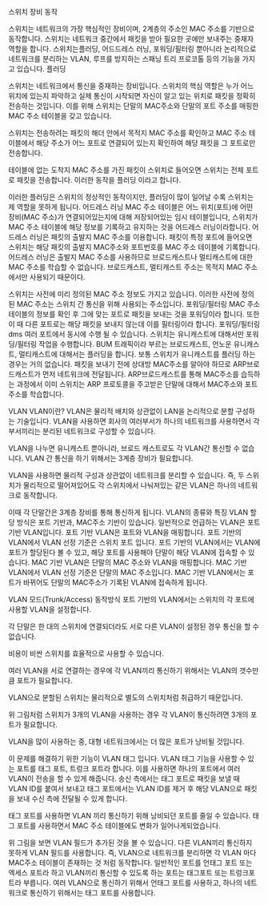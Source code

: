 
스위치 장비 동작


스위치는 네트워크의 가장 핵심적인 장비이며, 2계층의 주소인 MAC 주소를 기반으로 동작합니다.
스위치는 네트워크 중간에서 패킷을 받아 필요한 곳에만 보내주는 중재자 역할을 합니다.
스위치는플러딩, 어드드레스 러닝, 포워딩/필터링 뿐아니라 논리적으로 네트워크를 분리하는 VLAN, 루프를 방지하는 스패닝 트리 프로코톨 등의 기능을 가지고 있습니다.
플러딩


스위치는 네트워크에서 통신을 중재하는 장비입니다.
스위치의 핵심 역할은 누가 어느 위치에 있는지 파악하고 실제 통신이 시작되면 자신이 알고 있는 위치로 패킷을 정확히 전송하는 것입니다.
이를 위해 스위치는 단말의 MAC주소와 단말의 포트 주소를 매핑한 MAC 주소 테이블을 갖고 있습니다.

스위치는 전송하려는 패킷의 해더 안에서 목적지 MAC 주소를 확인하고 MAC 주소 테이블에서 해당 주소가 어느 포트로 연결되어 있는지 확인하여 해당 패킷을 그 포트로만 전송합니다.

테이블에 없는 도착지 MAC 주소를 가진 패킷이 스위치로 들어오면 스위치는 전체 포트로 패킷을 전송합니다.
이러한 동작을 플러딩 이라고 합니다.

이러한 플러딩은 스위치의 정상적인 동작이지만, 플러딩이 많이 일어날 수록 스위치는 제 역할을 못하게 됩니다.
어드레스 러닝
MAC 주소 테이블은 어느 위치(포트)에 어떤 장비(MAC 주소)가 연결되어있는지에 대해 저장되어있는 임시 테이블입니다,
스위치가 MAC 주소 테이블에 해당 정보를 기록하고 유지하는 것을 어드레스 러닝이라합니다.
어드레스 러닝은 패킷의 출발지 MAC 주소를 이용합니다.
패킷이 특정 포트에 들어오면 스위치는 해당 패킷의 출발지 MAC주소와 포트번호를 MAC 주소 테이블에 기록합니다.
어드레스 러닝은 출발지 MAC 주소를 사용하므로 브로드캐스트나 멀티캐스트에 대한 MAC 주소를 학습할 수 없습니다. 브로드캐스트, 멀티캐스트 주소는 목적지 MAC 주소에서만 사용되기 때문이다.

스위치는 사전에 미리 정의된 MAC 주소 정보도 가지고 있습니다. 이러한 사전에 정의된 MAC 주소는 스위치 간 통신을 위해 사용되는 주소입니다.
포워딩/필터링
MAC 주소 테이블의 정보를 확인 후 그에 맞는 포트로 패킷을 보내는 것을 포워딩이라 합니다.
또한 이 때 다른 포트로는 해당 패킷을 보내지 않는데 이를 필터링이라 합니다.
포워딩/필터링dms 여러 포트에서 동시에 수행 될 수 있습니다.
스위치는 유니캐스트에 대해서만 포워딩/필터링 작업을 수행합니다.
BUM 트래픽이라 부르는 브로드캐스트, 언노운 유니캐스트, 멀티캐스트에 대해서는 플러딩을 합니다.
보통 스위치가 유니캐스트를 플러딩 하는 경우는 거의 없습니다.
패킷을 보내기 전에 상대방 MAC주소를 알아야 하므로 ARP브로드캐스트가 먼저 네트워크에 전달됩니다.
ARP브로드캐스트를 통해 MAC주소를 습득하는 과정에서 이미 스위치는 ARP 프로토콜을 주고받은 단말에 대해서 MAC주소와 포트주소를 학습합니다.

VLAN
VLAN이란?
VLAN은 물리적 배치와 상관없이 LAN을 논리적으로 분할 구성하는 기술입니다.
VLAN을 사용하면 회사의 여러부서가 하나의 네트워크를 사용하면서 각 부서끼리는 분리된 네트워크로 구성할 수 있습니다.

VLAN을 나누면 유니캐스트 뿐아니라, 브로드 캐스트로도 각 VLAN간 통신할 수 없습니다.
VLAN 간 통신을 하기 위해서는 3계층 장비가 필요합니다.

VLAN을 사용하면 물리적 구성과 상관없이 네트워크를 분리할 수 있습니다.
즉, 두 스위치가 물리적으로 떨어져있어도 각 스위치에서 나눠져있는 같은 VLAN은 하나의 네트워크로 동작합니다.

이때 각 단말간은 3계층 장비를 통해 통신하게 됩니다.
VLAN의 종류와 특징
VLAN 할당 방식은 포트 기반과, MAC주소 기반이 있습니다.
일반적으로 언급하는 VLAN은 포트 기반 VLAN입니다.
포트 기반 VLAN은 포트와 VLAN을 매핑합니다.
포트 기반의 VLAN에서 VLAN 선정 기준은 스위치 포트 입니다.
포트 기반의 VLAN에서는 VLAN에 포트가 할당된다 볼 수 있고, 해당 포트를 사용해야 단말이 해당 VLAN에 접속할 수 있습니다.
MAC 기반 VLAN은 단말의 MAC 주소와 VLAN을 매핑합니다.
MAC 기반 VLAN에서 VLAN 선정 기준은 단말의 MAC 주소입니다.
MAC 기반 VLAN에서는 포트가 바뀌어도 단말의 MAC주소가 기록된 VLAN에 접속하게 됩니다.


VLAN 모드(Trunk/Access) 동작방식
포트 기반의 VLAN에서는 스위치의 각 포트에 사용할 VLAN을 설정합니다.

각 단말은 한 대의 스위치에 연결되더라도 서로 다른 VLAN이 설정된 경우 통신을 할 수 없습니다.

비용이 비싼 스위치를 효율적으로 사용할 수 있습니다.


여러 VLAN을 서로 연결하는 경우에 각 VLAN끼리 통신하기 위해서는 VLAN의 갯수만큼 포트가 필요합니다.

VLAN으로 분할된 스위치는 물리적으로 별도의 스위치처럼 취급하기 때문입니다.


위 그림처럼 스위치가 3개의 VLAN을 사용하는 경우 각 VLAN이 통신하려면 3개의 포트가 필요합니다.

VLAN을 많이 사용하는 중, 대형 네트워크에서는 더 많은 포트가 낭비될 것입니다.



이 문제를 해결하기 위한 기능이 VLAN 태그 입니다.
VLAN 태그 기능을 사용할 수 있는 포트를 태그 포트, 트렁크 포트라 합니다.
이를 사용하면 하나의 포트에서 여러 VLAN이 전송을 할 수 있게 해줍니다.
송신 측에서는 태그 포트로 패킷을 보낼 때 VLAN ID를 붙여서 보내고 태그 포트에서는 VLAN ID를 제거 후 해당 VLAN으로 패킷을 보내 수신 측에 전달될 수 있게 합니다.

태그 포트를 사용하면 VLAN 끼리 통신하기 위해 낭비되던 포트를 줄일 수 있습니다.
태그 포트를 사용하면서 MAC 주소 테이블에도 변화가 일어나게되었습니다.

위 그림을 보면 VLAN 필드가 추가된 것을 볼 수 있습니다.
다른 VLAN끼리 통신하지 못하게 VLAN 필드를 사용합니다. 즉, VLAN으로 네트워크를 분리하면 각 VLAN 마다 MAC주소 테이블이 존재하는 것 처럼 동작합니다.
일반적인 포트를 언태그 포트 또는 엑세스 포트라 하고 VLAN끼리 통신할 수 있도록 하는 포트는 태그포트 또는 트렁크포트라 부릅니다.
여러 VLAN으로 통신하기 위해서 언태그 포트를 사용하고, 하나의 네트워크로 통신하기 위해서는 태그 포트를 사용합니다.
